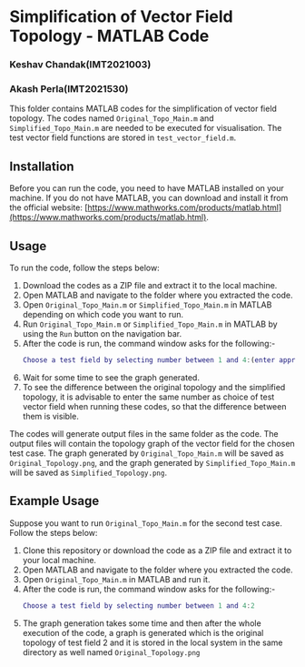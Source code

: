 # Simplification of Vector Field Topology - MATLAB Code
### Keshav Chandak(IMT2021003)
### Akash Perla(IMT2021530) 

This folder contains MATLAB codes for the simplification of vector field topology. The codes named `Original_Topo_Main.m` and `Simplified_Topo_Main.m` are needed to be executed for visualisation. The test vector field functions are stored in `test_vector_field.m`.

## Installation

Before you can run the code, you need to have MATLAB installed on your machine. If you do not have MATLAB, you can download and install it from the official website: [https://www.mathworks.com/products/matlab.html](https://www.mathworks.com/products/matlab.html).

## Usage

To run the code, follow the steps below:

1. Download the codes as a ZIP file and extract it to the local machine.
2. Open MATLAB and navigate to the folder where you extracted the code.
3. Open `Original_Topo_Main.m` or `Simplified_Topo_Main.m` in MATLAB depending on which code you want to run.
4. Run `Original_Topo_Main.m` or `Simplified_Topo_Main.m` in MATLAB by using the `Run` button on the navigation bar.
5. After the code is run, the command window asks for the following:-
   ```matlab
   Choose a test field by selecting number between 1 and 4:(enter appropriate value)
6. Wait for some time to see the graph generated.
7. To see the difference between the original topology and the simplified topology, it is advisable to enter the same number as choice of test vector field when running these codes, so that the difference between them is visible.

The codes will generate output files in the same folder as the code. The output files will contain the topology graph of the vector field for the chosen test case. The graph generated by `Original_Topo_Main.m` will be saved as `Original_Topology.png`, and the graph generated by `Simplified_Topo_Main.m` will be saved as `Simplified_Topology.png`.

## Example Usage

Suppose you want to run `Original_Topo_Main.m` for the second test case. Follow the steps below:

1. Clone this repository or download the code as a ZIP file and extract it to your local machine.
2. Open MATLAB and navigate to the folder where you extracted the code.
3. Open `Original_Topo_Main.m` in MATLAB and run it.
4. After the code is run, the command window asks for the following:-
   ```matlab
   Choose a test field by selecting number between 1 and 4:2
5. The graph generation takes some time and then after the whole execution of the code, a graph is generated which is the original topology of test field 2 and it is stored in the local system in the same directory as well named `Original_Topology.png`
